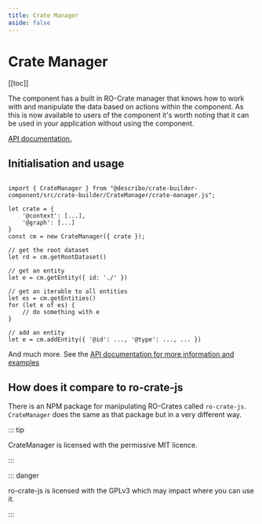 ```yaml
---
title: Crate Manager
aside: false
---
```


# Crate Manager

[[toc]]

The component has a built in RO-Crate manager that knows how to work with and manipulate the data
based on actions within the component. As this is now available to users of the component it's worth
noting that it can be used in your application without using the component.

[API documentation.](https://describo.github.io/crate-builder-component)

## Initialisation and usage

```JS

import { CrateManager } from "@describo/crate-builder-component/src/crate-builder/CrateManager/crate-manager.js";

let crate = {
    '@context': [...],
    '@graph': [...]
}
const cm = new CrateManager({ crate });
```

```JS
// get the root dataset
let rd = cm.getRootDataset()
```

```JS
// get an entity
let e = cm.getEntity({ id: './' })
```

```JS
// get an iterable to all entities
let es = cm.getEntities()
for (let e of es) {
    // do something with e
}
```

```JS
// add an entity
let e = cm.addEntity({ '@id': ..., '@type': ..., ... })
```

And much more. See the
[API documentation for more information and examples](https://describo.github.io/crate-builder-component)

## How does it compare to ro-crate-js

There is an NPM package for manipulating RO-Crates called `ro-crate-js`. `CrateManager` does the
same as that package but in a very different way.

::: tip

<div class="flex flex-rows space-x-4 justify items-center">
    <div>
    <i class="text-green-600 fa-solid fa-check fa-3x"></i>
    </div>
    <div>
        CrateManager is licensed with the permissive MIT licence.
    </div>
</div>

:::

::: danger

<div class="flex flex-rows space-x-4 justify items-center">
    <div>
    <i class="text-red-600 fa-solid fa-xmark fa-3x"></i>
    </div>
    <div>
        ro-crate-js is licensed with the GPLv3 which may impact where you can use it.
    </div>
</div>

:::

<!-- See the API documentation
([https://describo.github.io/crate-builder-component](https://describo.github.io/crate-builder-component))
for what you can do and whether it fits your needs.

As at January 2024, Crate Manager is significantly smalller than the ro-crate-js library.

| library      | Lines of Code | %   |
| ------------ | ------------- | --- |
| CrateManager | 798           | 69  |
| ro-crate-js^ | 1164          | 100 |

^The ro crate schema was removed from the defaults file for this count. -->
